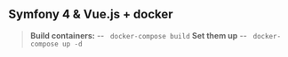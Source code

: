 ##  Symfony 4 & Vue.js + docker

> **Build containers:**   --  ``` docker-compose build```
> **Set them up** 		  --  ``` docker-compose up -d```